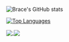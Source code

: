 ![Brace's GitHub stats](https://github-readme-stats.vercel.app/api?username=bracesproul&count_private=true&theme=nightowl&show_icons=true)

[![Top Languages](https://github-readme-stats.vercel.app/api/top-langs/?username=bracesproul)](https://github.com/anuraghazra/github-readme-stats)

<a href="https://github.com/anuraghazra/github-readme-stats">
  <img align="center" src="https://github-readme-stats.vercel.app/api?username=bracesproul&count_private=true&theme=nightowl&show_icons=true" />
</a>
<a href="https://github.com/anuraghazra/github-readme-stats">
  <img align="center" src="https://github-readme-stats.vercel.app/api/top-langs/?username=bracesproul" />
</a>
